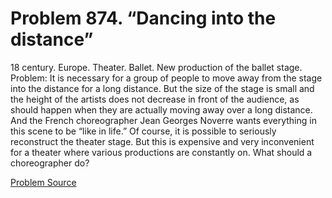 # Problem 874. “Dancing into the distance”

18 century. Europe. Theater. Ballet. New production of the ballet stage. Problem: It is necessary for a group of people to move away from the stage into the distance for a long distance. But the size of the stage is small and the height of the artists does not decrease in front of the audience, as should happen when they are actually moving away over a long distance. And the French choreographer Jean Georges Noverre wants everything in this scene to be “like in life.” Of course, it is possible to seriously reconstruct the theater stage. But this is expensive and very inconvenient for a theater where various productions are constantly on. What should a choreographer do?

[Problem Source](https://www.trizland.ru/tasks/1738/)